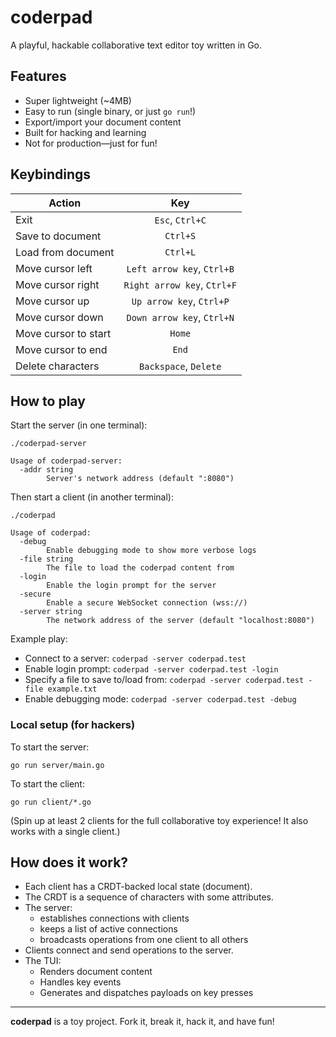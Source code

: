 
# coderpad

A playful, hackable collaborative text editor toy written in Go.


## Features

- Super lightweight (~4MB)
- Easy to run (single binary, or just `go run`!)
- Export/import your document content
- Built for hacking and learning
- Not for production—just for fun!

## Keybindings

| Action         | Key |
|--------------|:-----:|
| Exit |  `Esc`, `Ctrl+C` |
| Save to document |  `Ctrl+S` |
| Load from document |  `Ctrl+L` |
| Move cursor left |  `Left arrow key`, `Ctrl+B` |
| Move cursor right |  `Right arrow key`, `Ctrl+F` |
| Move cursor up |  `Up arrow key`, `Ctrl+P` |
| Move cursor down |  `Down arrow key`, `Ctrl+N` |
| Move cursor to start |  `Home` |
| Move cursor to end |  `End` |
| Delete characters |  `Backspace`, `Delete` |

## How to play

Start the server (in one terminal):

```
./coderpad-server
```

```
Usage of coderpad-server:
  -addr string
        Server's network address (default ":8080")
```

Then start a client (in another terminal):

```
./coderpad
```

```
Usage of coderpad:
  -debug
        Enable debugging mode to show more verbose logs
  -file string
        The file to load the coderpad content from
  -login
        Enable the login prompt for the server
  -secure
        Enable a secure WebSocket connection (wss://)
  -server string
        The network address of the server (default "localhost:8080")
```

Example play:

- Connect to a server: `coderpad -server coderpad.test`
- Enable login prompt: `coderpad -server coderpad.test -login`
- Specify a file to save to/load from: `coderpad -server coderpad.test -file example.txt`
- Enable debugging mode: `coderpad -server coderpad.test -debug`

### Local setup (for hackers)

To start the server:

```
go run server/main.go
```

To start the client:

```
go run client/*.go
```

(Spin up at least 2 clients for the full collaborative toy experience! It also works with a single client.)

## How does it work?

- Each client has a CRDT-backed local state (document).
- The CRDT is a sequence of characters with some attributes.
- The server:
  - establishes connections with clients
  - keeps a list of active connections
  - broadcasts operations from one client to all others
- Clients connect and send operations to the server.
- The TUI:
  - Renders document content
  - Handles key events
  - Generates and dispatches payloads on key presses

---

**coderpad** is a toy project. Fork it, break it, hack it, and have fun!

